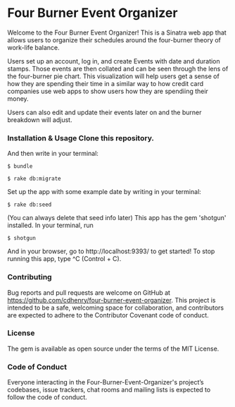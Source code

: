 # Four Burner Event Organizer

Welcome to the Four Burner Event Organizer! This is a Sinatra web app that allows users to organize their schedules around the four-burner theory of work-life balance.

Users set up an account, log in, and create Events with date and duration stamps. Those events are then collated and can be seen through the lens of the four-burner pie chart. This visualization will help users get a sense of how they are spending their time in a similar way to how credit card companies use web apps to show users how they are spendiing their money.

Users can also edit and update their events later on and the burner breakdown will adjust.

### Installation & Usage Clone this repository.

And then write in your terminal:
```
$ bundle

$ rake db:migrate
```
Set up the app with some example date by writing in your terminal:
```
$ rake db:seed
```
(You can always delete that seed info later) This app has the gem 'shotgun' installed. In your terminal, run
```
$ shotgun
```
And in your browser, go to http://localhost:9393/ to get started! To stop running this app, type ^C (Control + C).

### Contributing 

Bug reports and pull requests are welcome on GitHub at https://github.com/cdhenry/four-burner-event-organizer. This project is intended to be a safe, welcoming space for collaboration, and contributors are expected to adhere to the Contributor Covenant code of conduct.

### License 

The gem is available as open source under the terms of the MIT License.

### Code of Conduct 

Everyone interacting in the Four-Burner-Event-Organizer's project’s codebases, issue trackers, chat rooms and mailing lists is expected to follow the code of conduct.
